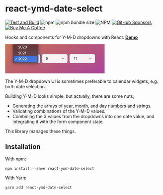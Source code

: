 # react-ymd-date-select

[![Test and Build](https://github.com/whitphx/react-ymd-date-select/actions/workflows/main.yml/badge.svg?branch=main)](https://github.com/whitphx/react-ymd-date-select/actions/workflows/main.yml)
![npm](https://img.shields.io/npm/v/react-ymd-date-select)
![npm bundle size](https://img.shields.io/bundlephobia/min/react-ymd-date-select)
![NPM](https://img.shields.io/npm/l/react-ymd-date-select)
[![GitHub Sponsors](https://img.shields.io/github/sponsors/whitphx?label=Sponsor%20me%20on%20GitHub%20Sponsors&style=social)](https://github.com/sponsors/whitphx)
<a href="https://www.buymeacoffee.com/whitphx" target="_blank"><img src="https://cdn.buymeacoffee.com/buttons/v2/default-yellow.png" alt="Buy Me A Coffee" width="180" height="50" ></a>

Hooks and components for Y-M-D dropdowns with React. **[Demo](https://whitphx.github.io/react-ymd-date-select/)**

![](./docs/img/samplepic.png)

The Y-M-D dropdown UI is sometimes preferable to calendar widgets, e.g. birth date selection.

Building Y-M-D looks simple, but actually, there are some nuts;

- Generating the arrays of year, month, and day numbers and strings.
- Validating combinations of the Y-M-D values.
- Combining the 3 values from the dropdowns into one date value, and integrating it with the form component state.

This library manages these things.

## Installation

With npm:

```shell
npm install --save react-ymd-date-select
```

With Yarn:

```shell
yarn add react-ymd-date-select
```
